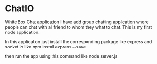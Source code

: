 # ChatIO
White Box Chat application
I have add group chatting application where people can chat with all friend to whom they what to chat.
This is my first node application.

In this application just install the corresponding package like express and socket.io like
npm install express --save

then run the app using this command like
node server.js
